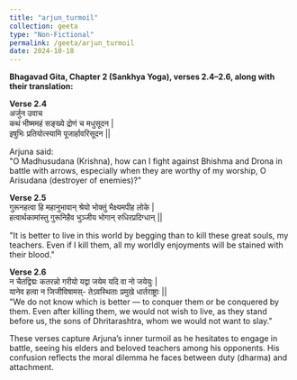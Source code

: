 ```yaml
---
title: "arjun_turmoil"
collection: geeta
type: "Non-Fictional"
permalink: /geeta/arjun_turmoil
date: 2024-10-18
---
```




**Bhagavad Gita, Chapter 2 (Sankhya Yoga), verses 2.4–2.6, along with their translation:**

**Verse 2.4**      
अर्जुन उवाच       
कथं भीष्ममहं सङ्ख्ये द्रोणं च मधुसूदन |         
इषुभिः प्रतियोत्स्यामि पूजार्हावरिसूदन ||           
                                         
Arjuna said:                            
"O Madhusudana (Krishna), how can I fight against Bhishma and Drona in battle with arrows, especially when they are worthy of my worship, O Arisudana (destroyer of enemies)?"                      

**Verse 2.5**        
गुरूनहत्वा हि महानुभावान् श्रेयो भोक्तुं भैक्ष्यमपीह लोके |                     
हत्वार्थकामांस्तु गुरूनिहैव भुञ्जीय भोगान् रुधिरप्रदिग्धान् ||                         
                     
"It is better to live in this world by begging than to kill these great souls, my teachers. Even if I kill them, all my worldly enjoyments will be stained with their blood."                         
             
**Verse 2.6**       
न चैतद्विद्मः कतरन्नो गरीयो यद्वा जयेम यदि वा नो जयेयुः |                 
यानेव हत्वा न जिजीविषामस्- तेऽवस्थिताः प्रमुखे धार्तराष्ट्राः ||                        
"We do not know which is better — to conquer them or be conquered by them. Even after killing them, we would not wish to live, as they stand before us, the sons of Dhritarashtra, whom we would not want to slay."                 

These verses capture Arjuna’s inner turmoil as he hesitates to engage in battle, seeing his elders and beloved teachers among his opponents. His confusion reflects the moral dilemma he faces between duty (dharma) and attachment.                   
